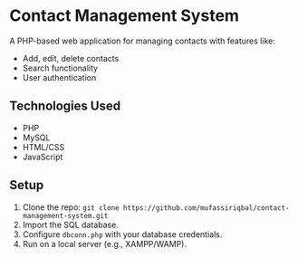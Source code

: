 # Contact Management System

A PHP-based web application for managing contacts with features like:
- Add, edit, delete contacts
- Search functionality
- User authentication

## Technologies Used
- PHP
- MySQL
- HTML/CSS
- JavaScript

## Setup
1. Clone the repo: `git clone https://github.com/mufassiriqbal/contact-management-system.git`
2. Import the SQL database.
3. Configure `dbconn.php` with your database credentials.
4. Run on a local server (e.g., XAMPP/WAMP).

